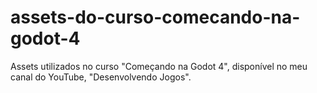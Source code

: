 # assets-do-curso-comecando-na-godot-4
Assets utilizados no curso "Começando na Godot 4", disponível no meu canal do YouTube, "Desenvolvendo Jogos".
